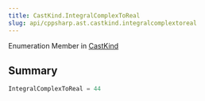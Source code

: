 ```yaml
---
title: CastKind.IntegralComplexToReal
slug: api/cppsharp.ast.castkind.integralcomplextoreal
---
```

Enumeration Member in [CastKind](/api/cppsharp/ast/castkind)

## Summary



```csharp
IntegralComplexToReal = 44
```


